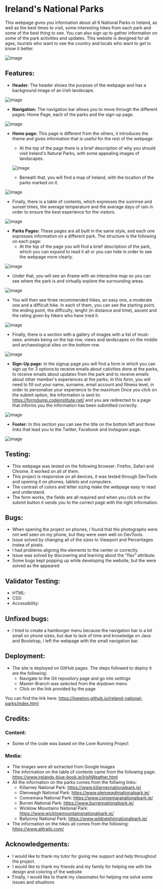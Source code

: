 # Ireland's National Parks
This webpage gives you information about all 6 National Parks in Ireland, as well as the best times to visit, some interesting hikes from each park and some of the best thing to see.
You can also sign up to gather information on some of the park activities and updates.
This website is designed for all ages, tourists who want to see the country and locals who want to get to know it better.

![image](https://user-images.githubusercontent.com/114712846/200446836-d941f5c2-7f9f-4545-9bc5-d0b47ce3837b.png)

## Features:

* **Header**: 
The header shows the purpose of the webpage and has a background image of an irish landscape.

![image](https://user-images.githubusercontent.com/114712846/200447250-4205b0af-1138-4054-8781-a24f6220a579.png)

* **Navigation:** The navigation bar allows you to move through the different pages: Home Page, each of the parks and the sign-up page.

![image](https://user-images.githubusercontent.com/114712846/200447299-01de3169-a835-40a2-877c-d1eacf4f4cb1.png)

* **Home page:** This page is different from the others, it introduces the theme and gives information that is useful for the rest of the webpage.
  *  At the top of the page there is a brief description of why you should visit Ireland's Natural Parks, with some appealing images of landscapes.
  
  ![image](https://user-images.githubusercontent.com/114712846/200447555-4df005af-8154-49a4-b217-703ae847bf87.png)

  *  Beneath that, you will find a map of Ireland, with the location of the parks marked on it.
  
![image](https://user-images.githubusercontent.com/114712846/200447490-4fc81ed1-7f36-41b0-9fee-c83dd0d3e6fa.png)


  *  Finally, there is a table of contents, which expresses the sunrinse and sunset times, the average temperature and the average days of rain in order to ensure the best experience for the visitors.
  
![image](https://user-images.githubusercontent.com/114712846/200447598-26a3fb76-a841-49ae-b2b6-135a26785415.png)
 
* **Parks Pages:** These pages are all built in the same style, and each one expresses information on a different park. The structure is the following on each page: 
  *  At the top of the page you will find a brief description of the park, which you can expand to read it all or you can hide in order to see the webpage more clearly.

![image](https://user-images.githubusercontent.com/114712846/200447653-33749df4-10fc-4d10-a6b7-495be7504cb9.png)

  *  Under that, you will see an iframe with an interactive map so you can see where the park is and virtually explore the surrounding areas.

![image](https://user-images.githubusercontent.com/114712846/200447693-a6f261e6-5053-4979-9724-c1f8a77404cb.png)

  *  You will then see three recommended hikes, an easy one, a moderate one and a difficult hike. In each of them, you can see the starting point, the ending point, the difficulty, lenght (in distance and time), ascent and the rating given by hikers who have tried it.

![image](https://user-images.githubusercontent.com/114712846/200447797-20ce55e6-3500-4587-96a3-c85abcdd6021.png)

  *  Finally, there is a section with a gallery of images with a list of must-sees: animals being on the top row, views and landscapes on the middle and archaeological sites on the bottom row.

![image](https://user-images.githubusercontent.com/114712846/200447841-d167b0e4-5d3d-4774-bc9e-e08846ae988b.png)

* **Sign-Up page:**
In the signup page you will find a form in which you can sign up for 3 options:to receive emails about cativities done at the parks, to receive emails about updates from the park and to receive emails about other member's experiences at the parks.
In this form, you will need to fill out your name, surname, email account and fitness level, in order to personalise your experience to the maximum
Once you click on the submit option, the information is sent to: https://formdump.codeinstitute.net/ and you are redirected to a page that informs you the information has been submitted correctly.

![image](https://user-images.githubusercontent.com/114712846/200447935-54d30057-65e8-44ae-a5f7-d41285cc556d.png)

* **Footer:** 
In this section you can see the title on the bottom left and three links that lead you to the Twitter, Facebook and Instagram page.  

![image](https://user-images.githubusercontent.com/114712846/200447981-5058b5df-d11f-48e3-9694-1535af53fecc.png)

## Testing:
* This webpage was tested on the following browser: Firefox, Safari and Chrome. It worked on all of them.
* This project is responsive on all devices, it was tested through DevTools and opening it on phones, tablets and computers.
* The contrast of colors and letter sizing make the webpage easy to read and understand.
* The form works, the fields are all required and when you click on the submit button it sends you to the correct page with the right information.

## Bugs:
* When opening the project on phones, I found that the photographs were not well seen on my phone, but they were seen well on DevTools.
* Issue solved by changing all of the sizes to Viewport and Percentages instea of pixels.
* I had problems aligning the elements to the center or correctly.
* Issue was solved by discovering and learning about the "flex" attribute.
* Some bugs kept popping up while developing the website, but the were solved as the appeared

## Validator Testing:
* HTML:
* CSS:
* Accessibility:

## Unfixed bugs:
* I tried to create a hamburger menu because the navigation bar is a bit small on phone sizes, but due to lack of time and knowledge on Java and Bootstrap, I left the webpage with the small navigation bar.

## Deployment:
* The site is deployed on GitHub pages. The steps followed to deploy it are the following:
  *  Navigate to the Git repository page and go into *settings*
  *  Master-Branch was selected from the drpdown menu
  *  Click on the link provided by the page
  
You can find the link here: https://lpewton.github.io/ireland-national-parks/index.html

## Credits:
### Content:
* Some of the code was based on the Love Running Project
### Media:
* The images were all extracted from Google Images
* The information on the table of contents came from the following page: https://www.irelands-blue-book.ie/IrishWeather.html
* All the information on the parks comes from the follwing links:
  *  Killarney National Park: https://www.killarneynationalpark.ie/
  *  Glenveagh National Park: https://www.glenveaghnationalpark.ie/
  *  Connemara National Park: https://www.connemaranationalpark.ie/
  *  Burren National Park: https://www.burrennationalpark.ie/
  *  Wicklow Mountains National Park: https://www.wicklowmountainsnationalpark.ie/
  *  Ballycroy National Park: https://www.wildnephinnationalpark.ie/
* The information on the hikes all comes from the following: https://www.alltrails.com/ 
  
## Acknowledgements:
* I would like to thank my tutor for giving me support and help throughout the project.
* I would like to thank my friends and my family for helping me with the design and coloring of the website
* Finally, I would like to thank my classmates for helping me solve some issues and situations



